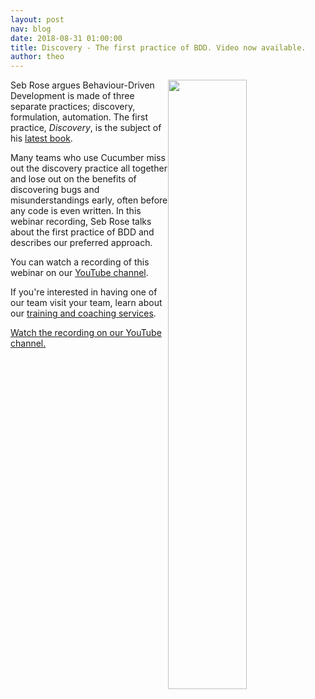 ```yaml
---
layout: post
nav: blog
date: 2018-08-31 01:00:00
title: Discovery - The first practice of BDD. Video now available.
author: theo
---
```


<img src="https://cucumber.io/images/blog/seb-paper.jpg" style="float:right; width:50%">

Seb Rose argues Behaviour-Driven Development is made of three separate practices; discovery, formulation, automation. The first practice, *Discovery*, is the subject of his [latest book](http://bddbooks.com/discovery). 

Many teams who use Cucumber miss out the discovery practice all together and lose out on the benefits of discovering bugs and misunderstandings early, often before any code is even written. In this webinar recording, Seb Rose talks about the first practice of BDD and describes our preferred approach.

You can watch a recording of this webinar on our [YouTube channel](https://www.youtube.com/watch?v=JuWEQsE7Hlo). 

If you're interested in having one of our team visit your team, learn about our [training and coaching services](https://cucumber.io/training).


[Watch the recording on our YouTube channel.](https://www.youtube.com/watch?v=wNBadMEeoEY) 



<!-- Drip -->
<script type="text/javascript">
  var _dcq = _dcq || [];
  var _dcs = _dcs || {}; 
  _dcs.account = '7849462';
  
  (function() {
    var dc = document.createElement('script');
    dc.type = 'text/javascript'; dc.async = true; 
    dc.src = '//tag.getdrip.com/7849462.js';
    var s = document.getElementsByTagName('script')[0];
    s.parentNode.insertBefore(dc, s);
  })();
</script>
